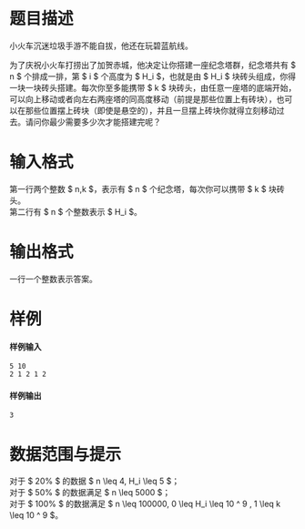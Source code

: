 
# 题目描述

小火车沉迷垃圾手游不能自拔，他还在玩碧蓝航线。

为了庆祝小火车打捞出了加贺赤城，他决定让你搭建一座纪念塔群，纪念塔共有 $ n $ 个排成一排，第 $ i $ 个高度为 $ H_i $，也就是由 $ H_i $ 块砖头组成，你得一块一块砖头搭建。每次你至多能携带 $ k $ 块砖头，由任意一座塔的底端开始，可以向上移动或者向左右两座塔的同高度移动（前提是那些位置上有砖块），也可以在那些位置摆上砖块（即使是悬空的），并且一旦摆上砖块你就得立刻移动过去。请问你最少需要多少次才能搭建完呢？

# 输入格式

第一行两个整数 $ n,k $，表示有 $ n $ 个纪念塔，每次你可以携带 $ k $ 块砖头。  
第二行有 $ n $ 个整数表示 $ H_i $。

# 输出格式

一行一个整数表示答案。

# 样例

#### 样例输入
```plain
5 10
2 1 2 1 2
```

#### 样例输出
```plain
3
```

# 数据范围与提示

对于 $ 20\% $ 的数据 $ n \leq 4, H_i \leq 5 $；  
对于 $ 50\% $ 的数据满足 $ n \leq 5000 $；  
对于 $ 100\% $ 的数据满足 $ n \leq 100000, 0 \leq H_i \leq 10 ^ 9 , 1 \leq k \leq 10 ^ 9 $。

